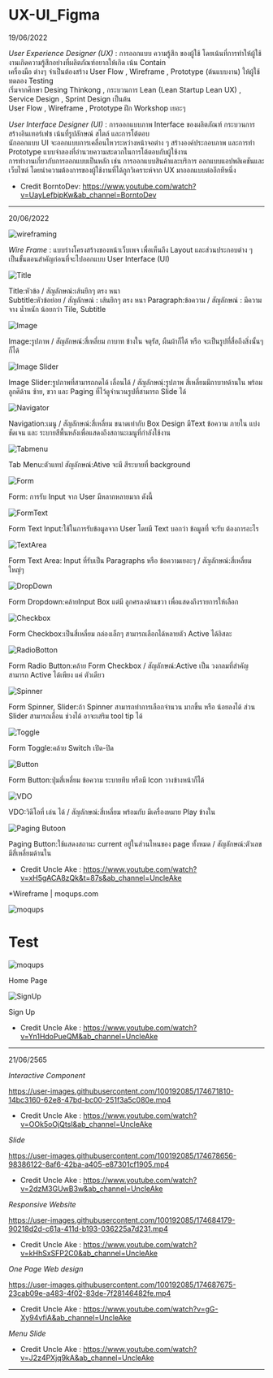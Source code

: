 # UX-UI_Figma

19/06/2022 </br>

*User Experience Designer (UX)* : การออกแบบ ความรู้สึก ของผู้ใช้ โดยเน้นที่การทำให้ผู้ใช้งานเกิดความรู้สึกอย่างที่ผลิตภัณฑ์อยากให้เกิด เน้น Contain </br>
  เครื่องมือ ต่างๆ จำเป็นต้องสร้าง User Flow , Wireframe , Prototype (ต้นแบบงาน) ให้ผู้ใช้ทดลอง Testing </br>
  เริ่มจากศึกษา Desing Thinkong , กระบวนการ Lean (Lean Startup Lean UX) , Service Design , Sprint Design เป็นต้น </br>
   User Flow , Wireframe ,  Prototype ฝึก Workshop เยอะๆ </br>

*User Interface Designer (UI)* : การออกแบบภาพ Interface ของผลิตภัณฑ์ กระบวนการสร้างอินเทอร์เฟซ เน้นที่รูปลักษณ์ สไตล์ และการโต้ตอบ </br>
  นักออกแบบ UI จะออกแบบการเคลื่อนไหวระหว่างหน้าจอต่าง ๆ สร้างองค์ประกอบภาพ และการทำ Prototype แบบจำลองที่อำนวยความสะดวกในการโต้ตอบกับผู้ใช้งาน  </br>
  การทำงานเกี่ยวกับการออกแบบเป็นหลัก เช่น การออกแบบสินค้าและบริการ ออกแบบแอปพลิเคชันและเว็บไซต์ โดยนำความต้องการของผู้ใช้งานที่ได้ถูกวิเคราะห์จาก UX มาออกแบบต่ออีกทีหนึ่ง </br>

- Credit BorntoDev: https://www.youtube.com/watch?v=UayLefbjpKw&ab_channel=BorntoDev

_______________________________________________________________________________________________________________________________________________________________________

20/06/2022 </br>

![wireframing](https://user-images.githubusercontent.com/100192085/174498962-b9aa5f22-c0ef-401e-997d-0d685a015d37.png)

*Wire Frame* : แบบร่างโครงสร้างของหน้าเว็บเพจ เพื่อเห็นถึง Layout และส่วนประกอบต่าง ๆ เป็นขั้นตอนสำคัญก่อนที่จะไปออกแบบ User Interface (UI)

![Title](https://user-images.githubusercontent.com/100192085/174497614-69f2f150-2aac-4386-b5d1-cc6721c46da1.jpg)

Title:หัวข้อ / สัญลักษณ์:เส้นยึกๆ ตรง หนา  
Subtitle:หัวข้อย่อย / สัญลักษณ์ : เส้นยึกๆ ตรง หนา
Paragraph:ข้อความ / สัญลักษณ์ : มีความจาง น้ำหนัก น้อยกว่า Tile, Subtitle

![Image](https://user-images.githubusercontent.com/100192085/174497901-8e668b46-419d-4ed3-84f8-0be97f8ae864.jpg)

Image:รูปภาพ / สัญลักษณ์:สี่เหลี่ยม กาบาท ข้างใน จตุรัส, ผืนผ้าก็ได้ หรือ จะเป็นรูปที่สื่อถึงสิ่งนั้นๆ ก็ได้

![Image Slider](https://user-images.githubusercontent.com/100192085/174497926-6eddd95c-87d9-45b6-aa24-93f71c1cb35d.jpg)

Image Slider:รูปภาพที่สามารถกดได้ เลื่อนได้ / สัญลักษณ์ฺ:รูปภาพ สี่เหลี่ยมมีกาบาทด้านใน พร้อมลูกศีด้าน ซ้าย, ขวา และ Paging ที่ไว้ดูจำนวนรูปที่สามารถ Slide ได้

![Navigator](https://user-images.githubusercontent.com/100192085/174497936-0bef585d-9823-4e54-86d5-9e3b52318df6.jpg)

Navigation:เมนู / สัญลักษณ์:สี่เหลี่ยม ขนาดเท่ากับ Box Design มีText ข้อความ ภายใน แบ่งชัดเจน และ ระบายสีพื้นหลังเพื่อแสดงถึงสถานะเมนูที่กำลังใช้งาน 

![Tabmenu](https://user-images.githubusercontent.com/100192085/174498005-205a2d3b-52cc-475e-ad4d-2e126d04d399.jpg)

Tab Menu:ตัวแทป  สัญลักษณ์:Ative จะมี สีระบายที่ background

![Form](https://user-images.githubusercontent.com/100192085/174498061-31bca976-8dcf-4157-9a4b-6bd3c3d87105.jpg)

Form: การรับ Input จาก User มีหลากหลายมาก ดังนี้

![FormText](https://user-images.githubusercontent.com/100192085/174498101-e8353d71-8bbe-46b0-a8c7-da1cc069be12.jpg)

Form Text Input:ใช้ในการรับข้อมูลจาก User โดยมี Text บอกว่า ข้อมูลที่ จะรับ ต้องการอะไร 

![TextArea](https://user-images.githubusercontent.com/100192085/174498141-bb149a1e-d286-4548-9b32-82787d174a71.jpg)

Form Text Area: Input ที่รับเป็น Paragraphs หรือ ข้อความเยอะๆ / สัญลักษณ์:สี่เหลี่ยมใหญ่ๆ

![DropDown](https://user-images.githubusercontent.com/100192085/174498185-4e4c4324-0ed4-454e-9c01-8a2ba02d3350.jpg)

Form Dropdown:คล้ายInput Box แต่มี ลูกศรลงด้านขวา เพื่อแสดงถึงรายการให้เลือก

![Checkbox](https://user-images.githubusercontent.com/100192085/174498227-1664bdf7-2600-4375-8dbd-564992068a18.jpg)

Form Checkbox:เป็นสี่เหลี่ยม กล่องเล็กๆ สามารถเลือกได้หลายตัว Active ได้อิสละ

![RadioBotton](https://user-images.githubusercontent.com/100192085/174498279-ff18087a-e970-47ce-8625-28475ac9d41e.jpg)

Form Radio Button:คล้าย Form Checkbox / สัญลักษณ์:Active เป็น วงกลมที่สำคัญ สามารถ Active ได้เพียง แค่ ตัวเดียว

![Spinner](https://user-images.githubusercontent.com/100192085/174498359-312184b9-9494-49f7-a423-90447e3c8689.jpg)

Form Spinner, Slider:ถ้า Spinner สามารถทำการเลือกจำนวน มากขึ้น หรือ น้อยลงได้ ส่วน Slider สามารถเลื่อน ช่วงได้ อาจะเสริม tool tip ได้

![Toggle](https://user-images.githubusercontent.com/100192085/174498473-67e713f7-c9d3-4dd6-b3a3-5ef77cdfb82c.jpg)

Form Toggle:คล้าย Switch เปิด-ปิด 

![Button](https://user-images.githubusercontent.com/100192085/174498489-d4be690c-6131-42b7-955b-0e0f9aab9c65.jpg)

Form Button:ปุ่มสี่เหลี่ยม ข้อความ ระบายทึบ หรือมี Icon วางข้างหน้าก็ได้

![VDO](https://user-images.githubusercontent.com/100192085/174498507-e906d837-ecb0-47d0-a405-6c56e72c23c8.jpg)

VDO:วิดีโอที่ เล่น ได้ / สัญลักษณ์:สี่เหลี่ยม พร้อมกับ มีเครื่องหมาย Play ข้างใน

![Paging Butoon](https://user-images.githubusercontent.com/100192085/174498566-88a6f8a0-2088-464f-90b6-543895729c38.jpg)

Paging Button:ใช้แสดงสถานะ current อยู่ในส่วนไหนของ page ทั้งหมด / สัญลักษณ์:ตัวเลขมีสี่เหลี่ยมด้านใน

- Credit Uncle Ake : https://www.youtube.com/watch?v=xH5gACA8zQk&t=87s&ab_channel=UncleAke

*Wireframe | moqups.com

![moqups](https://user-images.githubusercontent.com/100192085/174500532-c0eab63f-ad12-46e6-a73d-0174b4411341.jpg)

# Test

![moqups](https://user-images.githubusercontent.com/100192085/174500092-1d79b951-3a3e-4df6-b505-e5dce1851d46.jpg)

Home Page

![SignUp](https://user-images.githubusercontent.com/100192085/174500333-d754ecfb-cda1-4264-bf5c-c40ccd0ee28c.jpg)

Sign Up

- Credit Uncle Ake : https://www.youtube.com/watch?v=Yn1HdoPueQM&ab_channel=UncleAke

_______________________________________________________________________________________________________________________________________________________________________

21/06/2565

*Interactive Component*

https://user-images.githubusercontent.com/100192085/174671810-14bc3160-62e8-47bd-bc00-251f3a5c080e.mp4

- Credit Uncle Ake : https://www.youtube.com/watch?v=OOk5oOjQtsI&ab_channel=UncleAke

*Slide*

https://user-images.githubusercontent.com/100192085/174678656-98386122-8af6-42ba-a405-e87301cf1905.mp4

- Credit Uncle Ake : https://www.youtube.com/watch?v=2dzM3GUwB3w&ab_channel=UncleAke

*Responsive Website*

https://user-images.githubusercontent.com/100192085/174684179-90218d2d-c61a-411d-b193-036225a7d231.mp4

- Credit Uncle Ake : https://www.youtube.com/watch?v=kHhSxSFP2C0&ab_channel=UncleAke

*One Page Web design*

https://user-images.githubusercontent.com/100192085/174687675-23cab09e-a483-4f02-83de-7f28146482fe.mp4

 - Credit Uncle Ake : https://www.youtube.com/watch?v=gG-Xy94vfiA&ab_channel=UncleAke

*Menu Slide*



- Credit Uncle Ake : https://www.youtube.com/watch?v=J2z4PXjq9kA&ab_channel=UncleAke

_______________________________________________________________________________________________________________________________________________________________________
